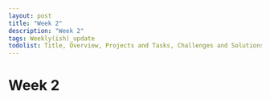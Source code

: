 ```yaml
---
layout: post
title: "Week 2"
description: "Week 2"
tags: Weekly(ish)_update
todolist: Title, Overview, Projects and Tasks, Challenges and Solutions, Learnings and Insights, Next Steps, Reflections
---
```


# Week 2
